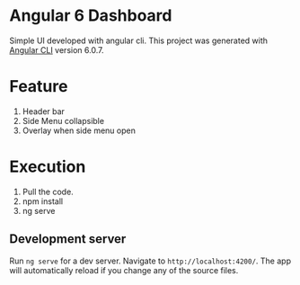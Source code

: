 # Angular 6 Dashboard

Simple UI developed with angular cli.
This project was generated with [Angular CLI](https://github.com/angular/angular-cli) version 6.0.7.

# Feature 

1. Header bar
2. Side Menu collapsible
3. Overlay when side menu open

# Execution

1. Pull the code.
2. npm install
3. ng serve

## Development server

Run `ng serve` for a dev server. Navigate to `http://localhost:4200/`. 
The app will automatically reload if you change any of the source files.
